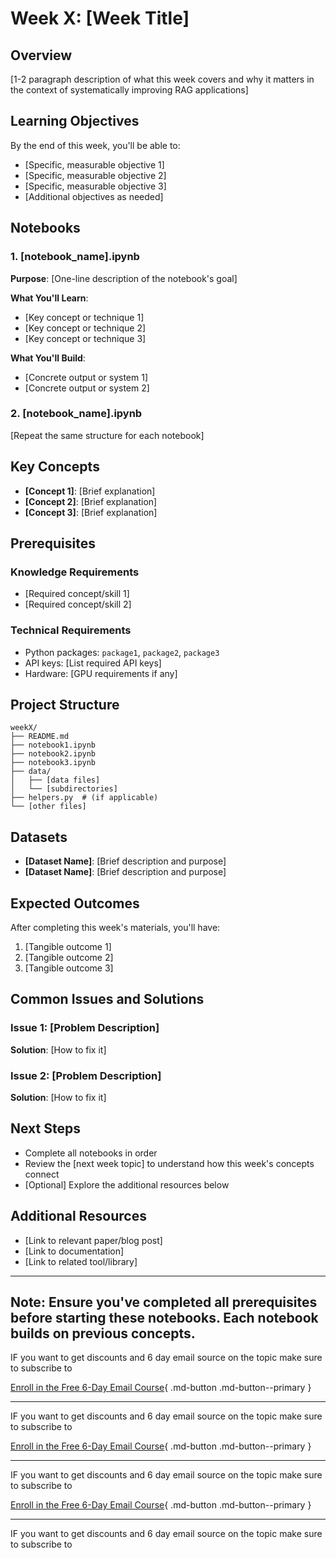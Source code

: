 # Week X: [Week Title]

## Overview

[1-2 paragraph description of what this week covers and why it matters in the context of systematically improving RAG applications]

## Learning Objectives

By the end of this week, you'll be able to:

- [Specific, measurable objective 1]
- [Specific, measurable objective 2]
- [Specific, measurable objective 3]
- [Additional objectives as needed]

## Notebooks

### 1. [notebook_name].ipynb

**Purpose**: [One-line description of the notebook's goal]

**What You'll Learn**:

- [Key concept or technique 1]
- [Key concept or technique 2]
- [Key concept or technique 3]

**What You'll Build**:

- [Concrete output or system 1]
- [Concrete output or system 2]

### 2. [notebook_name].ipynb

[Repeat the same structure for each notebook]

## Key Concepts

- **[Concept 1]**: [Brief explanation]
- **[Concept 2]**: [Brief explanation]
- **[Concept 3]**: [Brief explanation]

## Prerequisites

### Knowledge Requirements

- [Required concept/skill 1]
- [Required concept/skill 2]

### Technical Requirements

- Python packages: `package1`, `package2`, `package3`
- API keys: [List required API keys]
- Hardware: [GPU requirements if any]

## Project Structure

```
weekX/
├── README.md
├── notebook1.ipynb
├── notebook2.ipynb
├── notebook3.ipynb
├── data/
│   ├── [data files]
│   └── [subdirectories]
├── helpers.py  # (if applicable)
└── [other files]
```

## Datasets

- **[Dataset Name]**: [Brief description and purpose]
- **[Dataset Name]**: [Brief description and purpose]

## Expected Outcomes

After completing this week's materials, you'll have:

1. [Tangible outcome 1]
2. [Tangible outcome 2]
3. [Tangible outcome 3]

## Common Issues and Solutions

### Issue 1: [Problem Description]

**Solution**: [How to fix it]

### Issue 2: [Problem Description]

**Solution**: [How to fix it]

## Next Steps

- Complete all notebooks in order
- Review the [next week topic] to understand how this week's concepts connect
- [Optional] Explore the additional resources below

## Additional Resources

- [Link to relevant paper/blog post]
- [Link to documentation]
- [Link to related tool/library]

---

## **Note**: Ensure you've completed all prerequisites before starting these notebooks. Each notebook builds on previous concepts.

IF you want to get discounts and 6 day email source on the topic make sure to subscribe to

[Enroll in the Free 6-Day Email Course](https://improvingrag.com/){ .md-button .md-button--primary }

---

IF you want to get discounts and 6 day email source on the topic make sure to subscribe to

[Enroll in the Free 6-Day Email Course](https://improvingrag.com/){ .md-button .md-button--primary }

---

IF you want to get discounts and 6 day email source on the topic make sure to subscribe to

[Enroll in the Free 6-Day Email Course](https://improvingrag.com/){ .md-button .md-button--primary }

---

IF you want to get discounts and 6 day email source on the topic make sure to subscribe to

<script async data-uid="010fd9b52b" src="https://fivesixseven.kit.com/010fd9b52b/index.js"></script>
